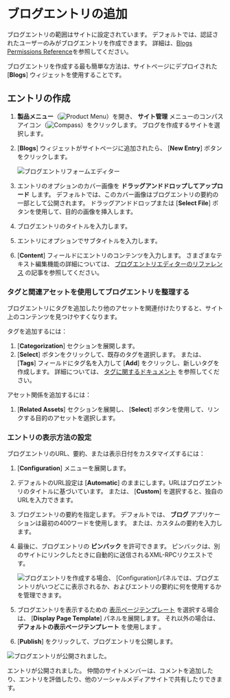 # ブログエントリの追加

ブログエントリの範囲はサイトに設定されています。 デフォルトでは、認証されたユーザーのみがブログエントリを作成できます。 詳細は、[Blogs Permissions Reference](./blog-permissions-reference.md)を参照してください。

ブログエントリを作成する最も簡単な方法は、サイトページにデプロイされた [**Blogs**] ウィジェットを使用することです。

## エントリの作成

1. **製品メニュー**（![Product Menu](../../images/icon-product-menu.png)）を開き、 **サイト管理** メニューのコンパスアイコン（![Compass](../../images/icon-compass.png)）をクリックします。 ブログを作成するサイトを選択します。

2. [**Blogs**] ウィジェットがサイトページに追加されたら、 [**New Entry**] ボタンをクリックします。

    ![ブログエントリフォームエディター](./adding-blog-entries/images/01.png)

3.  エントリのオプションのカバー画像を **ドラッグアンドドロップしてアップロード** します。 デフォルトでは、このカバー画像はブログエントリの要約の一部として公開されます。 ドラッグアンドドロップまたは [**Select File**] ボタンを使用して、目的の画像を挿入します。

4.  ブログエントリのタイトルを入力します。

5.  エントリにオプションでサブタイトルを入力します。

6. [**Content**] フィールドにエントリのコンテンツを入力します。 さまざまなテキスト編集機能の詳細については、 [ブログエントリエディターのリファレンス](./blog-entry-editor-reference.md) の記事を参照してください。

### タグと関連アセットを使用してブログエントリを整理する

<!-- ```{note} Available in Liferay DXP 7.3+. This section must be updated to reflect the new by-default categories and vocabularies in 7.3 -->

ブログエントリにタグを追加したり他のアセットを関連付けたりすると、サイト上のコンテンツを見つけやすくなります。

タグを追加するには：

1. [**Categorization**] セクションを展開します。
2. [**Select**] ボタンをクリックして、既存のタグを選択します。 または、 [**Tags**] フィールドにタグ名を入力して [**Add**] をクリックし、新しいタグを作成します。 詳細については、 [タグに関するドキュメント](https://help.liferay.com/hc/articles/360028820472-Tagging-Content) を参照してください。

アセット関係を追加するには：

1. [**Related Assets**] セクションを展開し、 [**Select**] ボタンを使用して、リンクする目的のアセットを選択します。

### エントリの表示方法の設定

ブログエントリのURL、要約、または表示日付をカスタマイズするには：

1. [**Configuration**] メニューを展開します。

2.  デフォルトのURL設定は [**Automatic**] のままにします。URLはブログエントリのタイトルに基づいています。 または、 [**Custom**] を選択すると、独自のURLを入力できます。

3.  ブログエントリの要約を指定します。 デフォルトでは、 **ブログ** アプリケーションは最初の400ワードを使用します。 または、カスタムの要約を入力します。

4.  最後に、ブログエントリの **ピンバック** を許可できます。 ピンバックは、別のサイトにリンクしたときに自動的に送信されるXML-RPCリクエストです。

    ![ブログエントリを作成する場合、 [Configuration]パネルでは、ブログエントリがいつどこに表示されるか、およびエントリの要約に何を使用するかを管理できます。](./adding-blog-entries/images/02.png)

5.  ブログエントリを表示するための [表示ページテンプレート](https://help.liferay.com/hc/articles/360028820332-Display-Page-Templates-for-Web-Content) を選択する場合は、 [**Display Page Template**] パネルを展開します。 それ以外の場合は、 **デフォルトの表示ページテンプレート** を使用します 。

6. [**Publish**] をクリックして、ブログエントリを公開します。

![ブログエントリが公開されました。](./adding-blog-entries/images/03.png)

エントリが公開されました。 仲間のサイトメンバーは、コメントを追加したり、エントリを評価したり、他のソーシャルメディアサイトで共有したりできます。
